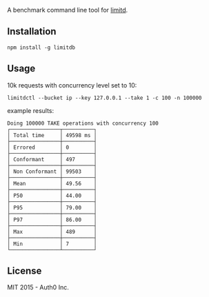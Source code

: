 A benchmark command line tool for [limitd](https://github.com/auth0/limitd).

## Installation

```
npm install -g limitdb
```

## Usage

10k requests with concurrency level set to 10:

```
limitdctl --bucket ip --key 127.0.0.1 --take 1 -c 100 -n 100000
```

example results:

```
Doing 100000 TAKE operations with concurrency 100
┌────────────────┬──────────┐
│ Total time     │ 49598 ms │
├────────────────┼──────────┤
│ Errored        │ 0        │
├────────────────┼──────────┤
│ Conformant     │ 497      │
├────────────────┼──────────┤
│ Non Conformant │ 99503    │
├────────────────┼──────────┤
│ Mean           │ 49.56    │
├────────────────┼──────────┤
│ P50            │ 44.00    │
├────────────────┼──────────┤
│ P95            │ 79.00    │
├────────────────┼──────────┤
│ P97            │ 86.00    │
├────────────────┼──────────┤
│ Max            │ 489      │
├────────────────┼──────────┤
│ Min            │ 7        │
└────────────────┴──────────┘
```


## License

MIT 2015 - Auth0 Inc.